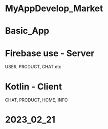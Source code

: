 # MyAppDevelop_Market
# Basic_App
# Firebase use - Server
  USER, PRODUCT, CHAT etc
# Kotlin - Client
  CHAT, PRODUCT, HOME, INFO

# 2023_02_21
